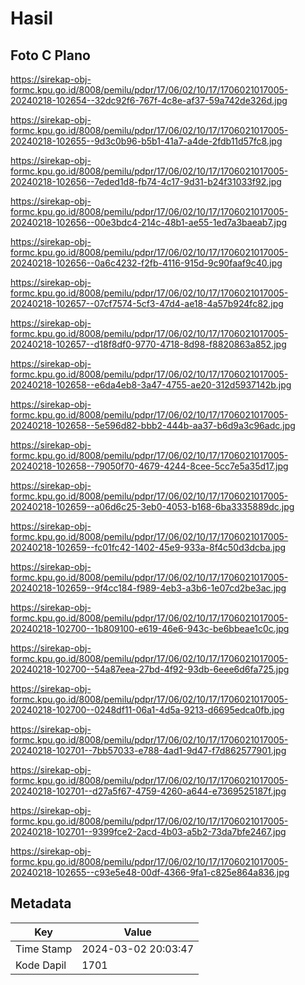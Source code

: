 # Hasil

## Foto C Plano

https://sirekap-obj-formc.kpu.go.id/8008/pemilu/pdpr/17/06/02/10/17/1706021017005-20240218-102654--32dc92f6-767f-4c8e-af37-59a742de326d.jpg

https://sirekap-obj-formc.kpu.go.id/8008/pemilu/pdpr/17/06/02/10/17/1706021017005-20240218-102655--9d3c0b96-b5b1-41a7-a4de-2fdb11d57fc8.jpg

https://sirekap-obj-formc.kpu.go.id/8008/pemilu/pdpr/17/06/02/10/17/1706021017005-20240218-102656--7eded1d8-fb74-4c17-9d31-b24f31033f92.jpg

https://sirekap-obj-formc.kpu.go.id/8008/pemilu/pdpr/17/06/02/10/17/1706021017005-20240218-102656--00e3bdc4-214c-48b1-ae55-1ed7a3baeab7.jpg

https://sirekap-obj-formc.kpu.go.id/8008/pemilu/pdpr/17/06/02/10/17/1706021017005-20240218-102656--0a6c4232-f2fb-4116-915d-9c90faaf9c40.jpg

https://sirekap-obj-formc.kpu.go.id/8008/pemilu/pdpr/17/06/02/10/17/1706021017005-20240218-102657--07cf7574-5cf3-47d4-ae18-4a57b924fc82.jpg

https://sirekap-obj-formc.kpu.go.id/8008/pemilu/pdpr/17/06/02/10/17/1706021017005-20240218-102657--d18f8df0-9770-4718-8d98-f8820863a852.jpg

https://sirekap-obj-formc.kpu.go.id/8008/pemilu/pdpr/17/06/02/10/17/1706021017005-20240218-102658--e6da4eb8-3a47-4755-ae20-312d5937142b.jpg

https://sirekap-obj-formc.kpu.go.id/8008/pemilu/pdpr/17/06/02/10/17/1706021017005-20240218-102658--5e596d82-bbb2-444b-aa37-b6d9a3c96adc.jpg

https://sirekap-obj-formc.kpu.go.id/8008/pemilu/pdpr/17/06/02/10/17/1706021017005-20240218-102658--79050f70-4679-4244-8cee-5cc7e5a35d17.jpg

https://sirekap-obj-formc.kpu.go.id/8008/pemilu/pdpr/17/06/02/10/17/1706021017005-20240218-102659--a06d6c25-3eb0-4053-b168-6ba3335889dc.jpg

https://sirekap-obj-formc.kpu.go.id/8008/pemilu/pdpr/17/06/02/10/17/1706021017005-20240218-102659--fc01fc42-1402-45e9-933a-8f4c50d3dcba.jpg

https://sirekap-obj-formc.kpu.go.id/8008/pemilu/pdpr/17/06/02/10/17/1706021017005-20240218-102659--9f4cc184-f989-4eb3-a3b6-1e07cd2be3ac.jpg

https://sirekap-obj-formc.kpu.go.id/8008/pemilu/pdpr/17/06/02/10/17/1706021017005-20240218-102700--1b809100-e619-46e6-943c-be6bbeae1c0c.jpg

https://sirekap-obj-formc.kpu.go.id/8008/pemilu/pdpr/17/06/02/10/17/1706021017005-20240218-102700--54a87eea-27bd-4f92-93db-6eee6d6fa725.jpg

https://sirekap-obj-formc.kpu.go.id/8008/pemilu/pdpr/17/06/02/10/17/1706021017005-20240218-102700--0248df11-06a1-4d5a-9213-d6695edca0fb.jpg

https://sirekap-obj-formc.kpu.go.id/8008/pemilu/pdpr/17/06/02/10/17/1706021017005-20240218-102701--7bb57033-e788-4ad1-9d47-f7d862577901.jpg

https://sirekap-obj-formc.kpu.go.id/8008/pemilu/pdpr/17/06/02/10/17/1706021017005-20240218-102701--d27a5f67-4759-4260-a644-e7369525187f.jpg

https://sirekap-obj-formc.kpu.go.id/8008/pemilu/pdpr/17/06/02/10/17/1706021017005-20240218-102701--9399fce2-2acd-4b03-a5b2-73da7bfe2467.jpg

https://sirekap-obj-formc.kpu.go.id/8008/pemilu/pdpr/17/06/02/10/17/1706021017005-20240218-102655--c93e5e48-00df-4366-9fa1-c825e864a836.jpg


## Metadata

| Key        | Value               |
| ---------- | ------------------- |
| Time Stamp | 2024-03-02 20:03:47 |
| Kode Dapil | 1701                |



